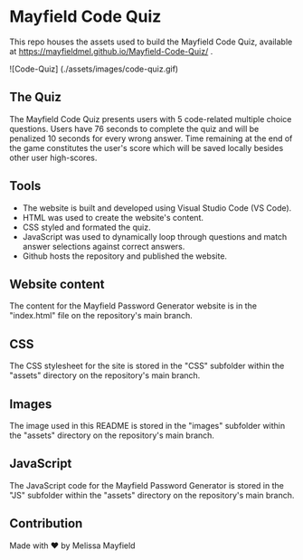 # Mayfield Code Quiz

This repo houses the assets used to build the Mayfield Code Quiz, available at https://mayfieldmel.github.io/Mayfield-Code-Quiz/ .

![Code-Quiz] (./assets/images/code-quiz.gif)

## The Quiz

The Mayfield Code Quiz presents users with 5 code-related multiple choice questions. Users have 76 seconds to complete the quiz and will be penalized 10 seconds for every wrong answer. Time remaining at the end of the game constitutes the user's score which will be saved locally besides other user high-scores.

## Tools

* The website is built and developed using Visual Studio Code (VS Code). 
* HTML was used to create the website's content.
* CSS styled and formated the quiz. 
* JavaScript was used to dynamically loop through questions and match answer selections against correct answers.
* Github hosts the repository and published the website.

## Website content

The content for the Mayfield Password Generator website is in the "index.html" file on the repository's main branch.

## CSS

The CSS stylesheet for the site is stored in the "CSS" subfolder within the "assets" directory on the repository's main branch. 

## Images

The image used in this README is stored in the "images" subfolder within the "assets" directory on the repository's main branch.

## JavaScript

The JavaScript code for the Mayfield Password Generator is stored in the "JS" subfolder within the "assets" directory on the repository's main branch.

## Contribution

Made with ❤️ by Melissa Mayfield
